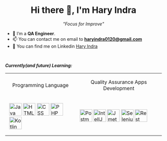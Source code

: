 <h1 align="center">Hi there 👋, I'm Hary Indra</h1>
<p align="center" style="font-style: italic;">"Focus for Improve"</p>

- 🌱 I’m a **QA Engineer**.
- 📫 You can contact me on email to **haryindra0120@gmail.com**
- 🏣 You can find me on Linkedin <a href="https://www.linkedin.com/in/hary-indra/">Hary Indra</a>

<br/>

_***Currently(and future) Learning:***_
<table>
  <tr>
    <td class="border_l border_r border_t border_b selected">
      <div class="wrap">
        <div style="margin: 10px 5px, font-weight: bold;">
          <p align="center">Programming Language</p>
        </div>
      </div>
    </td>
    <td class="border_l border_r border_t border_b selected">
      <div class="wrap">
        <div style="margin: 10px 5px, font-weight: bold;">
          <p align="center">Quality Assurance Apps Development</p>
        </div>
      </div>
    </td>
  </tr>
  
  <tr>
  <td class="border_l border_r border_t border_b selected">
    <div class="wrap">
      <div style="margin: 10px 5px;">
        <p align="left">
          <img src="https://cdn.icon-icons.com/icons2/2415/PNG/512/java_original_logo_icon_146458.png" alt="Java" width="40" height="40"/>
          <img src="https://upload.wikimedia.org/wikipedia/commons/thumb/6/61/HTML5_logo_and_wordmark.svg/512px-HTML5_logo_and_wordmark.svg.png" alt="HTML" width="40" height="40"/>
          <img src="https://cdn.worldvectorlogo.com/logos/css-3.svg" alt="CSS" width="40" height="40"/>
          <img src="https://upload.wikimedia.org/wikipedia/commons/thumb/c/c1/Php_logo.svg/2560px-Php_logo.svg.png" alt="PHP" width="40" height="40"/>
          <img src="https://i.pinimg.com/originals/ac/0b/71/ac0b718d995deda3e1e4ee893501324d.png" alt="Kotlin" width="40" height="40"/>
        </p>
      </div>
    </div>
  </td>
    <td class="border_l border_r border_t border_b selected">
    <div class="wrap">
      <div style="margin: 10px 5px;">
        <p align="left">
          <img src="https://logowik.com/content/uploads/images/postman-api-platform6643.logowik.com.webp" alt="Postman" width="40" height="40"/>
          <img src="https://encrypted-tbn0.gstatic.com/images?q=tbn:ANd9GcQZHQE89O5n7JuJZLQE3MCBysxZx3Y-JMiSGQ&s" alt="IntelIJ IDEA" width="40" height="40"/>
          <img src="https://upload.wikimedia.org/wikipedia/commons/2/22/Apache_JMeter.png" alt="Jmeter" width="40" height="40"/>
          <img src="https://upload.wikimedia.org/wikipedia/commons/d/d5/Selenium_Logo.png" alt="Selenium" width="40" height="40"/>
          <img src="https://media.licdn.com/dms/image/D4D12AQEeNNHq05k7MA/article-cover_image-shrink_720_1280/0/1687786979245?e=2147483647&v=beta&t=AVc2G-hvHNjTMklQtEt6qlby2l79Bf5dBBkUB5DBRe0" alt="Rest API" width="40" height="40"/>
        </p>
      </div>
    </div>
  </td>
  </tr>
</table>

